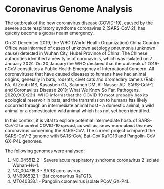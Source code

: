 # Coronavirus Genome Analysis

The outbreak of the new coronavirus disease (COVID-19), caused by the severe acute respiratory syndrome coronavirus 2 (SARS-CoV-2), has quickly become a global health emergency.

On 31 December 2019, the WHO (World Health Organization) China Country Office was informed of cases of unknown aetiology pneumonia (unknown cause) detected in Wuhan City, Hubei Province of China.
The Chinese authorities identified a new type of coronavirus, which was isolated on 7 January 2020.
On 30 January the WHO declared that the outbreak of 2019-nCoV constitutes a Public Health Emergency of International Concern.
All coronaviruses that have caused diseases to humans have had animal origins, generally in bats, rodents, civet cats and dromedary camels (Rabi FA, Al Zoubi MS, Kasasbeh GA, Salameh DM, Al-Nasser AD. SARS-CoV-2 and Coronavirus Disease 2019: What We Know So Far. Pathogens. 2020;9(3):231). WHO informs that the COVID-19 most probably has its ecological reservoir in bats, and the transmission to humans has likely occurred through an intermediate animal host – a domestic animal, a wild animal or a domesticated wild animal which has not yet been identified.

In this context, it is vital to explore potential intermediate hosts of SARS-CoV-2 to control COVID-19 spread, as well as, know more about the new coronavirus concerning the SARS-CoV. The current project compared the SARS-CoV-2 genome with SARS-CoV, Bat-CoV RaTG13 and Pangolin-CoV GX-P4L genomes.

The following genomes were analysed:

1) NC_045512.2 - Severe acute respiratory syndrome coronavirus 2 isolate Wuhan-Hu-1.
2) NC_004718.3 - SARS coronavirus.
3) MN996532.1 - Bat coronavirus RaTG13.
4) MT040333.1 - Pangolin coronavirus isolate PCoV_GX-P4L.
